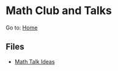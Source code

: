 # Math Club and Talks

Go to: [Home](../README.md)

## Files
- [Math Talk Ideas](Math%20Talk%20Ideas.md)
